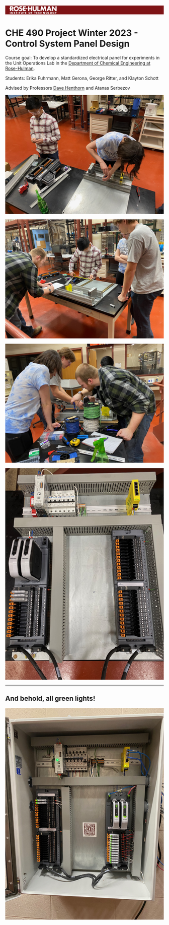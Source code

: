 ![Logo](https://raw.githubusercontent.com/henthornlab/assets/main/rhit-logo-wide.png)

# CHE 490 Project Winter 2023 - Control System Panel Design

Course goal: To develop a standardized electrical panel for experiments in the Unit Operations Lab in the [Department of Chemical Engineering at Rose-Hulman](https://www.rose-hulman.edu/academics/academic-departments/chemical-engineering/index.html).

Students:  Erika Fuhrmann, Matt Gerona, George Ritter, and Klayton Schott

Advised by Professors [Dave Henthorn](https://henthornlab.org) and Atanas Serbezov


![Picture 1](https://raw.githubusercontent.com/henthornlab/enclosure2023/main/1.jpeg)

![Picture 2](https://raw.githubusercontent.com/henthornlab/enclosure2023/main/2.jpeg)

![Picture 3](https://raw.githubusercontent.com/henthornlab/enclosure2023/main/3.jpeg)

![Picture 4](https://raw.githubusercontent.com/henthornlab/enclosure2023/main/4.jpeg)

---

## And behold, all green lights!


![Picture 5](https://raw.githubusercontent.com/henthornlab/enclosure2023/main/5.jpeg)


